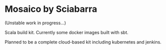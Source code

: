 # Mosaico by Sciabarra

(Unstable work in progress...)

Scala build kit. Currently some docker images built with sbt.

Planned to be a complete cloud-based kit including kubernetes and jenkins.



